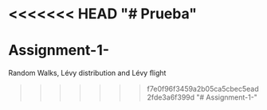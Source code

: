 <<<<<<< HEAD
"# Prueba" 
=======
# Assignment-1-
Random Walks, Lévy distribution and  Lévy ﬂight
>>>>>>> f7e0f96f3459a2b05ca5cbec5ead2fde3a6f399d
"# Assignment-1-" 
